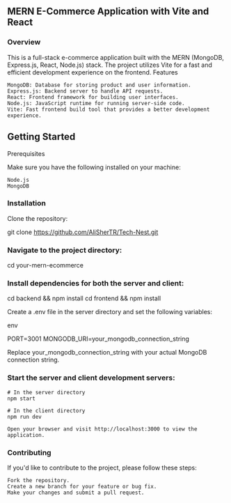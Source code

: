 ## MERN E-Commerce Application with Vite and React

### Overview

This is a full-stack e-commerce application built with the MERN (MongoDB, Express.js, React, Node.js) stack. The project utilizes Vite for a fast and efficient development experience on the frontend.
Features

    MongoDB: Database for storing product and user information.
    Express.js: Backend server to handle API requests.
    React: Frontend framework for building user interfaces.
    Node.js: JavaScript runtime for running server-side code.
    Vite: Fast frontend build tool that provides a better development experience.

## Getting Started

Prerequisites

Make sure you have the following installed on your machine:

    Node.js
    MongoDB

### Installation

Clone the repository:

git clone https://github.com/AliSherTR/Tech-Nest.git

### Navigate to the project directory:

cd your-mern-ecommerce

### Install dependencies for both the server and client:

cd backend && npm install
cd frontend && npm install

Create a .env file in the server directory and set the following variables:

env

PORT=3001
MONGODB_URI=your_mongodb_connection_string

Replace your_mongodb_connection_string with your actual MongoDB connection string.

### Start the server and client development servers:

    # In the server directory
    npm start

    # In the client directory
    npm run dev

    Open your browser and visit http://localhost:3000 to view the application.

### Contributing

If you'd like to contribute to the project, please follow these steps:

    Fork the repository.
    Create a new branch for your feature or bug fix.
    Make your changes and submit a pull request.
